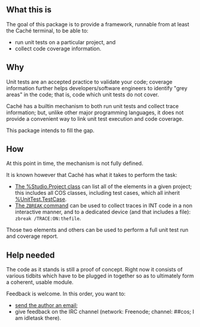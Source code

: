 ## What this is

The goal of this package is to provide a framework, runnable from at least the
Caché terminal, to be able to:

* run unit tests on a particular project, and
* collect code coverage information.

## Why

Unit tests are an accepted practice to validate your code; coverage information
further helps developers/software engineers to identify "grey areas" in the
code; that is, code which unit tests do not cover.

Caché has a builtin mechanism to both run unit tests and collect trace
information; but, unlike other major programming languages, it does not provide
a convenient way to link unit test execution and code coverage.

This package intends to fill the gap.

## How

At this point in time, the mechanism is not fully defined.

It is known however that Caché has what it takes to perform the task:

* [The %Studio.Project
  class](http://docs.intersystems.com/latest/csp/documatic/%25CSP.Documatic.cls?PAGE=CLASS&LIBRARY=%25SYS&CLASSNAME=%25Studio.Project)
  can list all of the elements in a given project; this includes all COS
  classes, including test cases, which all inherit
  [%UnitTest.TestCase](http://docs.intersystems.com/latest/csp/documatic/%25CSP.Documatic.cls?PAGE=CLASS&LIBRARY=%25SYS&CLASSNAME=%25UnitTest.TestCase).
* [The `ZBREAK`
  command](http://docs.intersystems.com/latest/csp/docbook/DocBook.UI.Page.cls?KEY=RCOS_czbreak)
  can be used to collect traces in INT code in a non interactive manner, and to
  a dedicated device (and that includes a file): `zbreak /TRACE:ON:thefile`.

Those two elements and others can be used to perform a full unit test run and
coverage report.

## Help needed

The code as it stands is still a proof of concept. Right now it consists of
various tidbits which have to be plugged in together so as to ultimately form a
coherent, usable module.

Feedback is welcome. In this order, you want to:

* [send the author an email](mailto:francis.galiegue@litesolutions.es);
* give feedback on the IRC channel (network: Freenode; channel: ##cos; I am
  idletask there).
